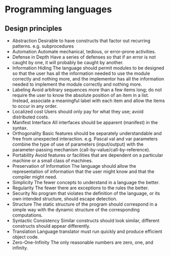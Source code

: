 # Programming languages


## Design principles
- Abstraction
  Desirable to have constructs that factor out recurring patterns.
  e.g. subprocedures
- Automation
  Automate mechanical, tedious, or error-prone activities.
- Defense in Depth
  Have a series of defenses so that if an error is not caught by one, it will probably be caught by another.
- Information Hiding
  The language should permit modules to be designed so that the user has all the information needed to use the module correctly and nothing more, and the implementor has all the information needed to implement the module correctly and nothing more.
- Labeling
  Avoid arbitrary sequences more than a few items long; do not require the user to know the absolute position of an item in a list. Instead, associate a meaningful label with each item and allow the items to occur in any order.
- Localized cost
  Users should only pay for what they use; avoid distributed costs.
- Manifest Interface
  All interfaces should be apparent (manifest) in the syntax.
- Orthogonality
  Basic features should be separately understandable and free from unexpected interaction. e.g. Pascal val and var parameters combine the type of use of parameters (input/output) with the parameter-passing mechanism (call-by-value/call-by-reference).
- Portability
  Avoid features or facilities that are dependent on a particular machine or a small class of machines.
- Preservation of Information
  The language should allow the representation of information that the user might know and that the compiler might need.
- Simplicity
  The fewer concepts to understand in a language the better.
- Regularity
  The fewer there are exceptions to the rules the better.
- Security
  No program that violates the definition of the language, or its own intended structure, should escape detection.
- Structure
  The static structure of the program should correspond in a simple way with the dynamic structure of the corresponding computations.
- Syntactic Consistency
  Similar constructs should look similar, different constructs should appear differently.
- Translation
  Language translator must run quickly and produce efficient object code.
- Zero-One-Infinity
  The only reasonable numbers are zero, one, and infinity.

